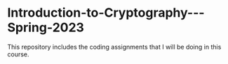 # Introduction-to-Cryptography---Spring-2023
This repository includes the coding assignments that I will be doing in this course.
